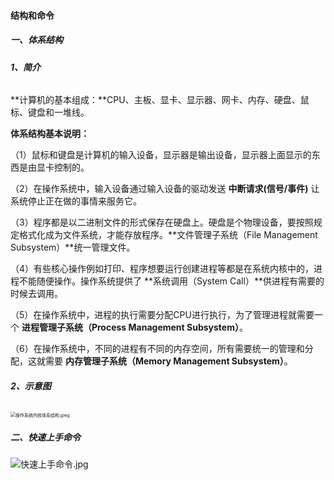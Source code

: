 #### 结构和命令

##### 一、体系结构

###### **1、简介**

**计算机的基本组成：**CPU、主板、显卡、显示器、网卡、内存、硬盘、鼠标、键盘和一堆线。

**体系结构基本说明：**

（1）鼠标和键盘是计算机的输入设备，显示器是输出设备，显示器上面显示的东西是由显卡控制的。

（2）在操作系统中，输入设备通过输入设备的驱动发送 **中断请求(信号/事件)** 让系统停止正在做的事情来服务它。

（3）程序都是以二进制文件的形式保存在硬盘上。硬盘是个物理设备，要按照规定格式化成为文件系统，才能存放程序。**文件管理子系统（File Management Subsystem）**统一管理文件。

（4）有些核心操作例如打印、程序想要运行创建进程等都是在系统内核中的，进程不能随便操作。操作系统提供了 **系统调用（System Call）**供进程有需要的时候去调用。

（5）在操作系统中，进程的执行需要分配CPU进行执行，为了管理进程就需要一个 **进程管理子系统（Process Management Subsystem）**。

（6）在操作系统中，不同的进程有不同的内存空间，所有需要统一的管理和分配，这就需要 **内存管理子系统（Memory Management Subsystem）**。

###### **2、示意图**

<img src="https://liuyang-picbed.oss-cn-shanghai.aliyuncs.com/2020-12-08-145737.jpg" alt="操作系统内核体系结构.jpeg" style="zoom:50%;" />

 

##### 二、快速上手命令

![快速上手命令.jpg](https://liuyang-picbed.oss-cn-shanghai.aliyuncs.com/img/2020-12-08-145738.jpg) 

##### 